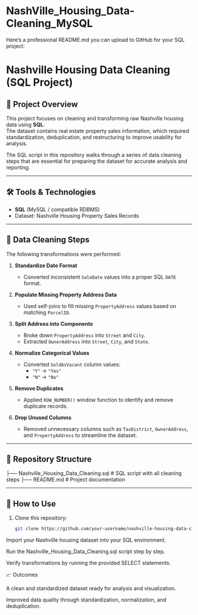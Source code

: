 # NashVille_Housing_Data-Cleaning_MySQL
Here’s a professional README.md you can upload to GitHub for your SQL project:

# Nashville Housing Data Cleaning (SQL Project)

## 📌 Project Overview
This project focuses on cleaning and transforming raw Nashville housing data using **SQL**.  
The dataset contains real estate property sales information, which required standardization, deduplication, and restructuring to improve usability for analysis.

The SQL script in this repository walks through a series of data cleaning steps that are essential for preparing the dataset for accurate analysis and reporting.

---

## 🛠️ Tools & Technologies
- **SQL** (MySQL / compatible RDBMS)
- Dataset: Nashville Housing Property Sales Records

---

## 🧹 Data Cleaning Steps
The following transformations were performed:

1. **Standardize Date Format**  
   - Converted inconsistent `SaleDate` values into a proper SQL `DATE` format.

2. **Populate Missing Property Address Data**  
   - Used self-joins to fill missing `PropertyAddress` values based on matching `ParcelID`.

3. **Split Address into Components**  
   - Broke down `PropertyAddress` into `Street` and `City`.  
   - Extracted `OwnerAddress` into `Street`, `City`, and `State`.

4. **Normalize Categorical Values**  
   - Converted `SoldAsVacant` column values:  
     - `"Y"` → `"Yes"`  
     - `"N"` → `"No"`

5. **Remove Duplicates**  
   - Applied `ROW_NUMBER()` window function to identify and remove duplicate records.

6. **Drop Unused Columns**  
   - Removed unnecessary columns such as `TaxDistrict`, `OwnerAddress`, and `PropertyAddress` to streamline the dataset.

---

## 📂 Repository Structure


├── Nashville_Housing_Data_Cleaning.sql # SQL script with all cleaning steps
├── README.md # Project documentation


---

## 🚀 How to Use
1. Clone this repository:
   ```bash
   git clone https://github.com/your-username/nashville-housing-data-cleaning.git


Import your Nashville housing dataset into your SQL environment.

Run the Nashville_Housing_Data_Cleaning.sql script step by step.

Verify transformations by running the provided SELECT statements.

📈 Outcomes

A clean and standardized dataset ready for analysis and visualization.

Improved data quality through standardization, normalization, and deduplication.
